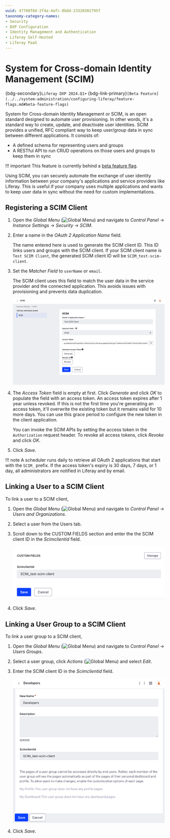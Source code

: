 ```yaml
---
uuid: 47760f84-2f4a-4afc-8bdd-23328302795f
taxonomy-category-names:
- Security
- DXP Configuration
- Identity Management and Authentication
- Liferay Self-Hosted
- Liferay PaaS
---
```

# System for Cross-domain Identity Management (SCIM)

{bdg-secondary}`Liferay DXP 2024.Q1+`
{bdg-link-primary}`[Beta Feature](../../system-administration/configuring-liferay/feature-flags.md#beta-feature-flags)`

System for Cross-domain Identity Management or SCIM, is an open standard designed to automate user provisioning. In other words, it's a standard way to create, update, and deactivate user identities. SCIM provides a unified, RFC compliant way to keep user/group data in sync between different applications. It consists of:

* A defined schema for representing users and groups
* A RESTful API to run CRUD operations on those users and groups to keep them in sync

!!! important
    This feature is currently behind a [beta feature flag](../system-administration/configuring-liferay/feature-flags.md#beta-feature-flags).

Using SCIM, you can securely automate the exchange of user identity information between your company's applications and service providers like Liferay. This is useful if your company uses multiple applications and wants to keep user data in sync without the need for custom implementations.

## Registering a SCIM Client

1. Open the *Global Menu* (![Global Menu](../../images/icon-applications-menu.png)) and navigate to *Control Panel* &rarr; *Instance Settings* &rarr; *Security* &rarr; *SCIM*.

1. Enter a name in the *OAuth 2 Application Name* field.

   The name entered here is used to generate the SCIM client ID. This ID links users and groups with the SCIM client. If your SCIM client name is `Test SCIM Client`, the generated SCIM client ID will be `SCIM_test-scim-client`.

1. Set the *Matcher Field* to `userName` or `email`.

   The SCIM client uses this field to match the user data in the service provider and the connected application. This avoids issues with provisioning and prevents data duplication.

   ![Enter a name and set the matcher field for the new SCIM client.](./system-for-cross-domain-identity-management-scim/images/01.png)

1. The *Access Token* field is empty at first. Click *Generate* and click *OK* to populate the field with an access token. An access token expires after 1 year unless revoked. If this is not the first time you're generating an access token, it'll overwrite the existing token but it remains valid for 10 more days. You can use this grace period to configure the new token in the client application.

   You can invoke the SCIM APIs by setting the access token in the `Authorization` request header. To revoke all access tokens, click *Revoke* and click *OK*.

1. Click *Save*.

!!! note
    A scheduler runs daily to retrieve all OAuth 2 applications that start with the `SCIM_` prefix. If the access token's expiry is 30 days, 7 days, or 1 day, all administrators are notified in Liferay and by email.

## Linking a User to a SCIM Client

To link a user to a SCIM client,

1. Open the *Global Menu* (![Global Menu](../../images/icon-applications-menu.png)) and navigate to *Control Panel* &rarr; *Users and Organizations*.

1. Select a user from the Users tab.

1. Scroll down to the CUSTOM FIELDS section and enter the the SCIM client ID in the *Scimclientid* field.

   ![Enter the SCIM client ID to link the user to the SCIM client.](./system-for-cross-domain-identity-management-scim/images/02.png)

1. Click *Save*.

## Linking a User Group to a SCIM Client

To link a user group to a SCIM client,

1. Open the *Global Menu* (![Global Menu](../../images/icon-applications-menu.png)) and navigate to *Control Panel* &rarr; *Users Groups*.

1. Select a user group, click *Actions* (![Global Menu](../../images/icon-actions.png)) and select *Edit*.

1. Enter the SCIM client ID in the *Scimclientid* field.

   ![Enter the SCIM client ID to link the user group to the SCIM client.](./system-for-cross-domain-identity-management-scim/images/03.png)

1. Click *Save*.